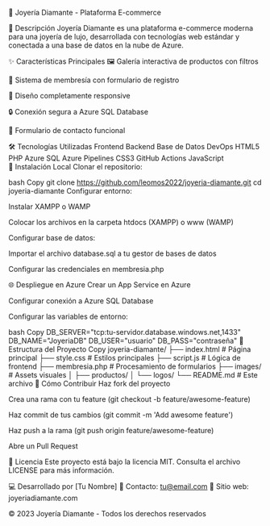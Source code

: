 💎 Joyería Diamante - Plataforma E-commerce


📌 Descripción
Joyería Diamante es una plataforma e-commerce moderna para una joyería de lujo, desarrollada con tecnologías web estándar y conectada a una base de datos en la nube de Azure.

✨ Características Principales
🖼️ Galería interactiva de productos con filtros

📝 Sistema de membresía con formulario de registro

📱 Diseño completamente responsive

🔒 Conexión segura a Azure SQL Database

📧 Formulario de contacto funcional

🛠️ Tecnologías Utilizadas
Frontend	Backend	Base de Datos	DevOps
HTML5	PHP	Azure SQL	Azure Pipelines
CSS3			GitHub Actions
JavaScript			
🚀 Instalación Local
Clonar el repositorio:

bash
Copy
git clone https://github.com/leomos2022/joyeria-diamante.git
cd joyeria-diamante
Configurar entorno:

Instalar XAMPP o WAMP

Colocar los archivos en la carpeta htdocs (XAMPP) o www (WAMP)

Configurar base de datos:

Importar el archivo database.sql a tu gestor de bases de datos

Configurar las credenciales en membresia.php

🌐 Despliegue en Azure
Crear un App Service en Azure

Configurar conexión a Azure SQL Database

Configurar las variables de entorno:

bash
Copy
DB_SERVER="tcp:tu-servidor.database.windows.net,1433"
DB_NAME="JoyeriaDB"
DB_USER="usuario"
DB_PASS="contraseña"
📂 Estructura del Proyecto
Copy
joyeria-diamante/
├── index.html          # Página principal
├── style.css           # Estilos principales
├── script.js           # Lógica de frontend
├── membresia.php       # Procesamiento de formularios
├── images/             # Assets visuales
│   ├── productos/
│   └── logos/
└── README.md           # Este archivo
🤝 Cómo Contribuir
Haz fork del proyecto

Crea una rama con tu feature (git checkout -b feature/awesome-feature)

Haz commit de tus cambios (git commit -m 'Add awesome feature')

Haz push a la rama (git push origin feature/awesome-feature)

Abre un Pull Request

📄 Licencia
Este proyecto está bajo la licencia MIT. Consulta el archivo LICENSE para más información.

💻 Desarrollado por [Tu Nombre]
📧 Contacto: tu@email.com
🔗 Sitio web: joyeriadiamante.com

© 2023 Joyería Diamante - Todos los derechos reservados
